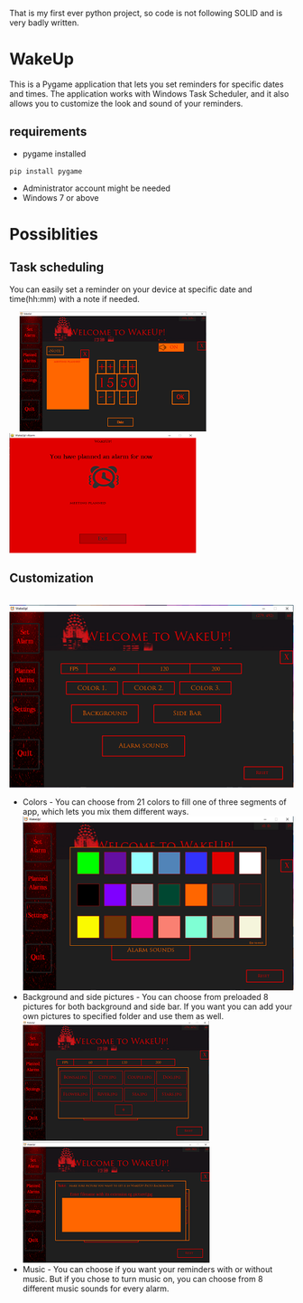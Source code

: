 That is my first ever python project, so code is not following SOLID and is very badly written.
# WakeUp
This is a Pygame application that lets you set reminders for specific dates and times. The application works with Windows Task Scheduler, and it also allows you to customize the look and sound of your reminders.
## requirements
- pygame installed
```
pip install pygame 
```
- Administrator account might be needed
- Windows 7 or above
# Possiblities
## Task scheduling
You can easily set a reminder on your device at specific date and time(hh:mm) with a note if needed.

&emsp; ![Setting alarm](https://github.com/Dunno358/Pictures/blob/main/set_alarm.png?raw=true) &emsp; ![Alarm popped up](https://github.com/Dunno358/Pictures/blob/main/get_alarm.png?raw=true)
## Customization
&emsp; ![Settings](https://github.com/Dunno358/Pictures/blob/main/wakeup_settings.png?raw=true)
- Colors - You can choose from 21 colors to fill one of three segments of app, which lets you mix them different ways.
&emsp; ![Colors](https://github.com/Dunno358/Pictures/blob/main/color_picking.png?raw=true)
- Background and side pictures - You can choose from preloaded 8 pictures for both background and side bar. If you want you can add your own pictures to specified folder and use them as well.
&emsp; ![Backgrounds](https://github.com/Dunno358/Pictures/blob/main/pict_picking.png?raw=true) &emsp; ![Adding Background](https://github.com/Dunno358/Pictures/blob/main/pict_adding.png?raw=true)
- Music - You can choose if you want your reminders with or without music. But if you chose to turn music on, you can choose from 8 different music sounds for every alarm.
